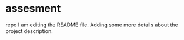 # assesment
repo
I am editing the README file. Adding some more details about the project description.

